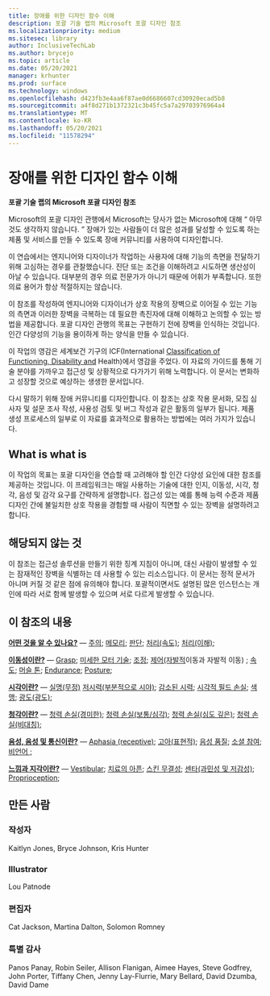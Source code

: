 ```yaml
---
title: 장애를 위한 디자인 함수 이해
description: 포괄 기술 랩의 Microsoft 포괄 디자인 참조
ms.localizationpriority: medium
ms.sitesec: library
author: InclusiveTechLab
ms.author: brycejo
ms.topic: article
ms.date: 05/20/2021
manager: krhunter
ms.prod: surface
ms.technology: windows
ms.openlocfilehash: d423fb3e4aa6f87ae0d6686607cd30920ecad5b8
ms.sourcegitcommit: a4f8d271b1372321c3b45fc5a7a29703976964a4
ms.translationtype: MT
ms.contentlocale: ko-KR
ms.lasthandoff: 05/20/2021
ms.locfileid: "11578294"
---
```

# <a name="understanding-function-to-design-for-disabilities"></a>장애를 위한 디자인 함수 이해
**포괄 기술 랩의 Microsoft 포괄 디자인 참조**

Microsoft의 포괄 디자인 관행에서 Microsoft는 당사가 없는 Microsoft에 대해 &ldquo; 아무것도 생각하지 않습니다. &rdquo; 장애가 있는 사람들이 더 많은 성과를 달성할 수 있도록 하는 제품 및 서비스를 만들 수 있도록 장애 커뮤니티를 사용하여 디자인합니다. 

이 연습에서는 엔지니어와 디자이너가 작업하는 사용자에 대해 기능의 측면을 전달하기 위해 고심하는 경우를 관찰했습니다. 진단 또는 조건을 이해하려고 시도하면 생산성이 아날 수 있습니다. 대부분의 경우 의료 전문가가 아니기 때문에 어휘가 부족합니다. 또한 의료 용어가 항상 적절하지는 않습니다.

이 참조를 작성하여 엔지니어와 디자이너가 상호 작용의 장벽으로 이어질 수 있는 기능의 측면과 이러한 장벽을 극복하는 데 필요한 촉진자에 대해 이해하고 논의할 수 있는 방법을 제공합니다. 포괄 디자인 관행의 목표는 구현하기 전에 장벽을 인식하는 것입니다. 인간 다양성의 기능을 용이하게 하는 양식을 만들 수 있습니다.

이 작업의 영감은 세계보건 기구의 ICF(International [Classification of Functioning, Disability and](https://www.who.int/standards/classifications/international-classification-of-functioning-disability-and-health) Health)에서 영감을 주었다. 이 자료의 가이드를 통해 기술 분야를 가까우고 접근성 및 상황적으로 다가가기 위해 노력합니다. 이 문서는 변화하고 성장할 것으로 예상하는 생생한 문서입니다.

다시 말하기 위해 장애 커뮤니티를 디자인합니다. 이 참조는 상호 작용 문서화, 모집 심사자 및 설문 조사 작성, 사용성 검토 및 버그 작성과 같은 활동의 일부가 됩니다. 제품 생성 프로세스의 일부로 이 자료를 효과적으로 활용하는 방법에는 여러 가지가 있습니다.

## <a name="what-this-is"></a>What is what is

이 작업의 목표는 포괄 디자인을 연습할 때 고려해야 할 인간 다양성 요인에 대한 참조를 제공하는 것입니다. 이 프레임워크는 매일 사용하는 기술에 대한 인지, 이동성, 시각, 청각, 음성 및 감각 요구를 간략하게 설명합니다. 접근성 있는 예를 통해 능력 수준과 제품 디자인 간에 불일치한 상호 작용을 경험할 때 사람이 직면할 수 있는 장벽을 설명하려고 합니다.

## <a name="what-this-is-not"></a>해당되지 않는 것

이 참조는 접근성 솔루션을 만들기 위한 징계 지침이 아니며, 대신 사람이 발생할 수 있는 잠재적인 장벽을 식별하는 데 사용할 수 있는 리소스입니다. 이 문서는 정적 문서가 아니며 커질 것 같은 점에 유의해야 합니다. 포괄적이면서도 설명된 많은 인스턴스는 개인에 따라 서로 함께 발생할 수 있으며 서로 다르게 발생할 수 있습니다.

## <a name="contents-of-this-reference"></a>이 참조의 내용

**[어떤 것을 알 수 있나요?](cognition.md)** — [주의](cognition-attention.md); [메모리](cognition-memory.md); [판단](cognition-judgment.md); [처리(속도)](cognition-processing-speed.md); [처리(이해)](cognition-processing-comprehension.md); 

**[이동성이란?](mobility.md)** — [Grasp](mobility-grasp.md); [미세한 모터 기술](mobility-fine-motor-skills.md); [조정](mobility-coordination.md); [제어(자발적](mobility-control.md)이동과 자발적 이동) ; [속도](mobility-speed.md); [머슬 톤](mobility-muscle-tone.md); [Endurance](mobility-endurance.md); [Posture](mobility-posture.md); 

**[시각이란?](vision.md)** — [실명(무정)](vision-blindness-sightlessness.md) [저시력(부분적으로 시야)](vision-low-vision-partially-sighted.md); [감소된 시력](vision-decreased-acuity.md); [시각적 필드 손실](vision-visual-field-loss.md); [색맹](vision-color-blindness.md); [광도(광도)](vision-photophobia-light-sensitivity.md); 

**[청각이란?](hearing.md)** — [청력 손실(경미한)](hearing-mild.md); [청력 손실(보통/심각)](hearing-moderate-severe.md); [청력 손실(심도 깊은)](hearing-profound.md); [청력 손실(비대칭)](hearing-asymmetrical.md); 

**[음성, 음성 및 통신이란?](voice-speech-communication.md)** — [Aphasia (receptive)](voice-speech-communication-aphasia-receptive.md); [고아(표현적)](voice-speech-communication-aphasia-expressive.md); [음성 품질](voice-speech-communication-speech-quality.md); [소셜 참여](voice-speech-communication-social-participation.md); [비언어 ;](voice-speech-communication-non-verbal.md) 

**[느낌과 지각이란?](sensation-perception.md)** — [Vestibular](sensation-perception-vestibular.md); [치료의 아픈](sensation-perception-chronic-pain.md); [스킨 무결성](sensation-perception-skin-integrity.md); [센타(과민성 및 저감성)](sensation-perception-sensation.md); [Proprioception](sensation-perception-proprioception.md); 

## <a name="created-by"></a>만든 사람

### <a name="authors"></a>작성자
Kaitlyn Jones, Bryce Johnson, Kris Hunter

### <a name="illustrator"></a>Illustrator
Lou Patnode

### <a name="editors"></a>편집자
Cat Jackson, Martina Dalton, Solomon Romney

### <a name="special-thanks"></a>특별 감사
Panos Panay, Robin Seiler, Allison Flanigan, Aimee Hayes, Steve Godfrey, John Porter, Tiffany Chen, Jenny Lay-Flurrie, Mary Bellard, David Dzumba, David Dame


[comment]: # (Footer 포함)

